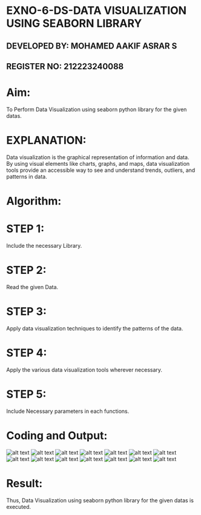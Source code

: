# EXNO-6-DS-DATA VISUALIZATION USING SEABORN LIBRARY

## DEVELOPED BY: MOHAMED AAKIF ASRAR S
## REGISTER NO: 212223240088

# Aim:
  To Perform Data Visualization using seaborn python library for the given datas.

# EXPLANATION:
Data visualization is the graphical representation of information and data. By using visual elements like charts, graphs, and maps, data visualization tools provide an accessible way to see and understand trends, outliers, and patterns in data.

# Algorithm:
# STEP 1:
Include the necessary Library.

# STEP 2:
Read the given Data.

# STEP 3:
Apply data visualization techniques to identify the patterns of the data.

# STEP 4:
Apply the various data visualization tools wherever necessary.

# STEP 5:
Include Necessary parameters in each functions.

# Coding and Output:
![alt text](DS-EXP-6.1.png)
![alt text](DS-EXP-6.2.png)
![alt text](DS-EXP-6.3.png)
![alt text](DS-EXP-6.4.png)
![alt text](DS-EXP-6.5.png)
![alt text](DS-EXP-6.6.png)
![alt text](DS-EXP-6.7.png)
![alt text](DS-EXP-6.8.png)
![alt text](DS-EXP-6.9.png)
![alt text](DS-EXP-6.10.png)
![alt text](DS-EXP-6.11.png)
![alt text](DS-EXP-6.12.png)
![alt text](DS-EXP-6.13.png)
![alt text](DS-EXP-6.14.png)



# Result:
Thus, Data Visualization using seaborn python library for the given datas is executed.



